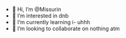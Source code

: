 - 👋 Hi, I’m @Missurin
- 👀 I’m interested in dnb
- 🌱 I’m currently learning i- uhhh
- 💞️ I’m looking to collaborate on nothing atm

<!---
Missurin/Missurin is a ✨ special ✨ repository because its `README.md` (this file) appears on your GitHub profile.
You can click the Preview link to take a look at your changes.
--->
